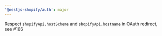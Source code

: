 ```yaml
---
'@nestjs-shopify/auth': major
---
```


Respect `shopifyApi.hostScheme` and `shopifyApi.hostname` in OAuth redirect, see #166
